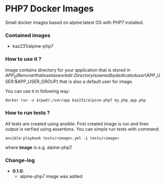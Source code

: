 PHP7 Docker Images
==================

Small docker images based on alpine:latest OS with PHP7 installed.

### Contained images

* kaz231/alpine-php7

### How to use it ?

Image contains directory for your application that is stored in $APP_DIR env var that is set as workdir. Directory is owned by dedicated user ($APP_USER:$APP_USER_GROUP) that is also a default user for image.

You can use it in following way:

```
docker run -v $(pwd):/var/app kaz231/alpine-php7 my_php_app.php
```

### How to run tests ?

All tests are created using ansible. First created image is run and then output is verfied using assertions. You can simple run tests with command:

```
ansible-playbook tests/<image>.yml -i tests/<image>
```

where __image__ is e.g. alpine-php7.

### Change-log

* __0.1.0__:
  - alpine-php7 image was added
